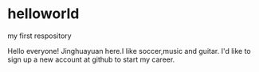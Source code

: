 # helloworld
my first respository

Hello everyone!
Jinghuayuan here.I like soccer,music and guitar.
I'd like to sign up a new account at github to start my career.
